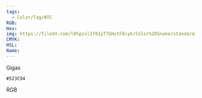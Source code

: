 ```yaml
---
tags:
  - Color/Tag/NTC
RGB:
Hex:
img: https://filedn.com/l0hpzxl1f01yT7GHxtF8cyk/Color%20Snake/standard_csv_to_svg/%23/523C94.svg
CMYK:
HSL:
Name:
---
```

Gigas
```palette
#523C94
```
RGB
